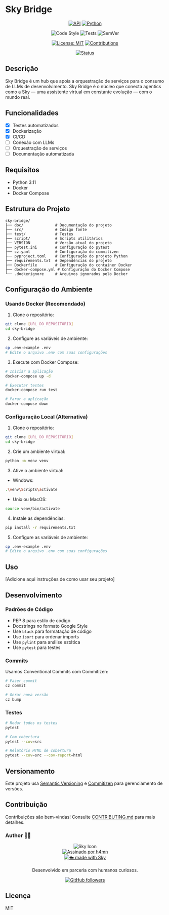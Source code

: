# Sky Bridge

<div align="center">

[![API](https://img.shields.io/badge/api-SkyBridge-blueviolet?logo=fastapi)]()
[![Python](https://img.shields.io/badge/python-3.11-blue?logo=python)](https://www.python.org/)

![Code Style](https://img.shields.io/badge/code%20style-black-black)
![Tests](https://img.shields.io/badge/tests-pytest-green.svg)
![SemVer](https://img.shields.io/badge/semver-2.0.0-blue.svg)

[![License: MIT](https://img.shields.io/badge/License-MIT-yellow.svg)](LICENSE)
[![Contributions](https://img.shields.io/badge/contributions-welcome-orange)]()

[![Status](https://img.shields.io/badge/status-evolving-brightgreen)]()

</div>

## Descrição
Sky Bridge é um hub que apoia a orquestração de serviços para o consumo de LLMs de desenvolvimento. Sky Bridge é o núcleo que conecta agentics como a Sky — uma assistente virtual em constante evolução — com o mundo real.

## Funcionalidades
- [x] Testes automatizados
- [x] Dockerização
- [x] CI/CD
- [ ] Conexão com LLMs
- [ ] Orquestração de serviços
- [ ] Documentação automatizada

## Requisitos
- Python 3.11
- Docker
- Docker Compose

## Estrutura do Projeto
```
sky-bridge/
├── doc/              # Documentação do projeto
├── src/              # Código fonte
├── test/             # Testes
├── script/           # Scripts utilitários
├── VERSION           # Versão atual do projeto
├── pytest.ini        # Configuração do pytest
├── cz.yaml           # Configuração do commitizen
├── pyproject.toml    # Configuração do projeto Python
├── requirements.txt  # Dependências do projeto
├── Dockerfile        # Configuração do container Docker
├── docker-compose.yml # Configuração do Docker Compose
└── .dockerignore     # Arquivos ignorados pelo Docker
```

## Configuração do Ambiente

### Usando Docker (Recomendado)

1. Clone o repositório:
```bash
git clone [URL_DO_REPOSITORIO]
cd sky-bridge
```

2. Configure as variáveis de ambiente:
```bash
cp .env-example .env
# Edite o arquivo .env com suas configurações
```

3. Execute com Docker Compose:
```bash
# Iniciar a aplicação
docker-compose up -d

# Executar testes
docker-compose run test

# Parar a aplicação
docker-compose down
```

### Configuração Local (Alternativa)

1. Clone o repositório:
```bash
git clone [URL_DO_REPOSITORIO]
cd sky-bridge
```

2. Crie um ambiente virtual:
```bash
python -m venv venv
```

3. Ative o ambiente virtual:
- Windows:
```bash
.\venv\Scripts\activate
```
- Unix ou MacOS:
```bash
source venv/bin/activate
```

4. Instale as dependências:
```bash
pip install -r requirements.txt
```

5. Configure as variáveis de ambiente:
```bash
cp .env-example .env
# Edite o arquivo .env com suas configurações
```

## Uso

[Adicione aqui instruções de como usar seu projeto]

## Desenvolvimento

### Padrões de Código

- PEP 8 para estilo de código
- Docstrings no formato Google Style
- Use `black` para formatação de código
- Use `isort` para ordenar imports
- Use `pylint` para análise estática
- Use `pytest` para testes

### Commits

Usamos Conventional Commits com Commitizen:

```bash
# Fazer commit
cz commit

# Gerar nova versão
cz bump
```

### Testes

```bash
# Rodar todos os testes
pytest

# Com cobertura
pytest --cov=src

# Relatório HTML de cobertura
pytest --cov=src --cov-report=html
```

## Versionamento

Este projeto usa [Semantic Versioning](https://semver.org/) e [Commitizen](https://commitizen-tools.github.io/commitizen/) para gerenciamento de versões.

## Contribuição

Contribuições são bem-vindas! Consulte [CONTRIBUTING.md](CONTRIBUTING.md) para mais detalhes.

### Author 👨‍💻

<div align="center">
  
![Sky Icon](https://em-content.zobj.net/thumbs/120/microsoft/319/bridge-at-night_1f309.png)
<br />
[![Assinado por h4mn](https://img.shields.io/badge/feito%20por-h4mn-black?style=flat-square&logo=github)](https://github.com/h4mn)
<br />
[![☁️ made with Sky](https://img.shields.io/badge/%E2%98%81%EF%B8%8F%20made%20with-Sky-87CEEB?style=flat-square&logo=cloud&logoColor=white)]()
<br /><br />
Desenvolvido em parceria com humanos curiosos.

[![GitHub followers](https://img.shields.io/github/followers/h4mn?style=social)](https://github.com/h4mn)

</div>

## Licença

MIT
